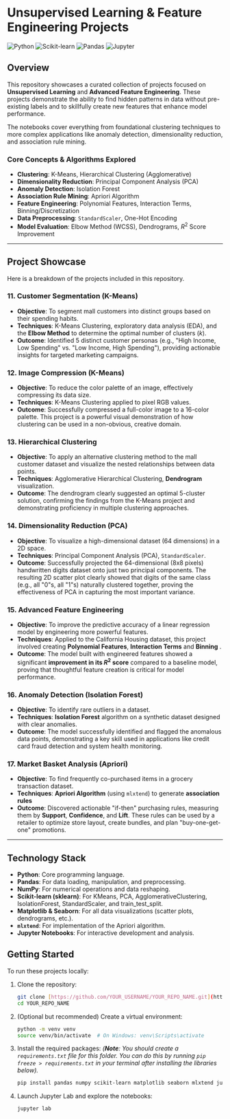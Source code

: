 # Unsupervised Learning & Feature Engineering Projects

![Python](https://img.shields.io/badge/Python-3.9%2B-blue?logo=python&logoColor=yellow)
![Scikit-learn](https://img.shields.io/badge/SciKit--Learn-1.1%2B-orange?logo=scikit-learn)
![Pandas](https://img.shields.io/badge/Pandas-1.5%2B-blue?logo=pandas)
![Jupyter](https://img.shields.io/badge/Jupyter-Lab-orange?logo=jupyter)

## Overview

This repository showcases a curated collection of projects focused on **Unsupervised Learning** and **Advanced Feature Engineering**. These projects demonstrate the ability to find hidden patterns in data without pre-existing labels and to skillfully create new features that enhance model performance.

The notebooks cover everything from foundational clustering techniques to more complex applications like anomaly detection, dimensionality reduction, and association rule mining.

### Core Concepts & Algorithms Explored
* **Clustering**: K-Means, Hierarchical Clustering (Agglomerative)
* **Dimensionality Reduction**: Principal Component Analysis (PCA)
* **Anomaly Detection**: Isolation Forest
* **Association Rule Mining**: Apriori Algorithm
* **Feature Engineering**: Polynomial Features, Interaction Terms, Binning/Discretization
* **Data Preprocessing**: `StandardScaler`, One-Hot Encoding
* **Model Evaluation**: Elbow Method (WCSS), Dendrograms, $R^2$ Score Improvement

---

## Project Showcase

Here is a breakdown of the projects included in this repository.

### 11. Customer Segmentation (K-Means)
* **Objective**: To segment mall customers into distinct groups based on their spending habits.
* **Techniques**: K-Means Clustering, exploratory data analysis (EDA), and the **Elbow Method** to determine the optimal number of clusters ($k$).
* **Outcome**: Identified 5 distinct customer personas (e.g., "High Income, Low Spending" vs. "Low Income, High Spending"), providing actionable insights for targeted marketing campaigns.

### 12. Image Compression (K-Means)
* **Objective**: To reduce the color palette of an image, effectively compressing its data size.
* **Techniques**: K-Means Clustering applied to pixel RGB values.
* **Outcome**: Successfully compressed a full-color image to a 16-color palette. This project is a powerful visual demonstration of how clustering can be used in a non-obvious, creative domain.

### 13. Hierarchical Clustering
* **Objective**: To apply an alternative clustering method to the mall customer dataset and visualize the nested relationships between data points.
* **Techniques**: Agglomerative Hierarchical Clustering, **Dendrogram** visualization.
* **Outcome**: The dendrogram clearly suggested an optimal 5-cluster solution, confirming the findings from the K-Means project and demonstrating proficiency in multiple clustering approaches.

### 14. Dimensionality Reduction (PCA)
* **Objective**: To visualize a high-dimensional dataset (64 dimensions) in a 2D space.
* **Techniques**: Principal Component Analysis (PCA), `StandardScaler`.
* **Outcome**: Successfully projected the 64-dimensional (8x8 pixels) handwritten digits dataset onto just two principal components. The resulting 2D scatter plot clearly showed that digits of the same class (e.g., all "0"s, all "1"s) naturally clustered together, proving the effectiveness of PCA in capturing the most important variance.

### 15. Advanced Feature Engineering
* **Objective**: To improve the predictive accuracy of a linear regression model by engineering more powerful features.
* **Techniques**: Applied to the California Housing dataset, this project involved creating **Polynomial Features**, **Interaction Terms**  and **Binning** .
* **Outcome**: The model built with engineered features showed a significant **improvement in its $R^2$ score** compared to a baseline model, proving that thoughtful feature creation is critical for model performance.

### 16. Anomaly Detection (Isolation Forest)
* **Objective**: To identify rare outliers in a dataset.
* **Techniques**: **Isolation Forest** algorithm on a synthetic dataset designed with clear anomalies.
* **Outcome**: The model successfully identified and flagged the anomalous data points, demonstrating a key skill used in applications like credit card fraud detection and system health monitoring.

### 17. Market Basket Analysis (Apriori)
* **Objective**: To find frequently co-purchased items in a grocery transaction dataset.
* **Techniques**: **Apriori Algorithm** (using `mlxtend`) to generate **association rules** 
* **Outcome**: Discovered actionable "if-then" purchasing rules, measuring them by **Support**, **Confidence**, and **Lift**. These rules can be used by a retailer to optimize store layout, create bundles, and plan "buy-one-get-one" promotions.

---

## Technology Stack

* **Python**: Core programming language.
* **Pandas**: For data loading, manipulation, and preprocessing.
* **NumPy**: For numerical operations and data reshaping.
* **Scikit-learn (sklearn)**: For KMeans, PCA, AgglomerativeClustering, IsolationForest, StandardScaler, and train_test_split.
* **Matplotlib & Seaborn**: For all data visualizations (scatter plots, dendrograms, etc.).
* **`mlxtend`**: For implementation of the Apriori algorithm.
* **Jupyter Notebooks**: For interactive development and analysis.

## Getting Started

To run these projects locally:

1.  Clone the repository:
    ```bash
    git clone [https://github.com/YOUR_USERNAME/YOUR_REPO_NAME.git](https://github.com/YOUR_USERNAME/YOUR_REPO_NAME.git)
    cd YOUR_REPO_NAME
    ```

2.  (Optional but recommended) Create a virtual environment:
    ```bash
    python -m venv venv
    source venv/bin/activate  # On Windows: venv\Scripts\activate
    ```

3.  Install the required packages:
    *(**Note**: You should create a `requirements.txt` file for this folder. You can do this by running `pip freeze > requirements.txt` in your terminal after installing the libraries below).*
    ```bash
    pip install pandas numpy scikit-learn matplotlib seaborn mlxtend jupyter
    ```
4.  Launch Jupyter Lab and explore the notebooks:
    ```bash
    jupyter lab
    ```
